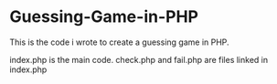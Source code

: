# Guessing-Game-in-PHP
This is the code i wrote to create a guessing game in PHP.


index.php is the main code.
check.php and fail.php are files linked in index.php

